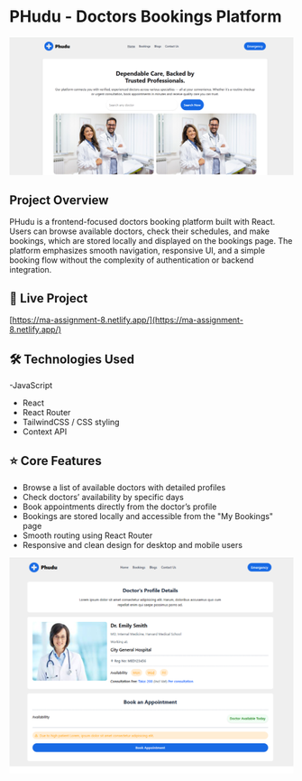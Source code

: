 # PHudu - Doctors Bookings Platform
![Doctors bookings page banner](./DoctorsBookingHome.png)
## Project Overview  
PHudu is a frontend-focused doctors booking platform built with React. Users can browse available doctors, check their schedules, and make bookings, which are stored locally and displayed on the bookings page. The platform emphasizes smooth navigation, responsive UI, and a simple booking flow without the complexity of authentication or backend integration.

## 🔗 Live Project  
[https://ma-assignment-8.netlify.app/](https://ma-assignment-8.netlify.app/)

## 🛠 Technologies Used  
-JavaScript
- React  
- React Router  
- TailwindCSS / CSS styling  
- Context API

## ⭐ Core Features  
- Browse a list of available doctors with detailed profiles  
- Check doctors’ availability by specific days  
- Book appointments directly from the doctor’s profile  
- Bookings are stored locally and accessible from the "My Bookings" page  
- Smooth routing using React Router  
- Responsive and clean design for desktop and mobile users

![Doctors bookings feature](./DoctorsBookingFeature.png)
